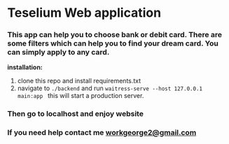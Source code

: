 # Teselium Web application

### This app can help you to choose bank or debit card. There are some filters which can help you to find your dream card. You can simply apply to any card.

<b>installation:</b>

1. clone this repo and install requirements.txt
2. navigate to `./backend` and run `waitress-serve --host 127.0.0.1 main:app `
   this will start a production server. <br>

### Then go to localhost and enjoy website

### If you need help contact me workgeorge2@gmail.com
